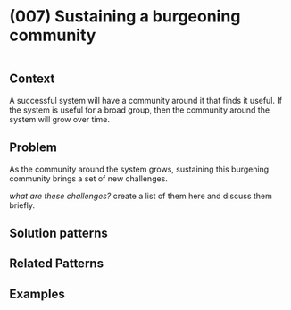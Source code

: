 # (007) Sustaining a burgeoning community

<image>

## Context

A successful system will have a community around it that finds it useful.  If the system is useful for a broad group, then the community around the system will grow over time.

## Problem

As the community around the system grows, sustaining this burgening community brings a set of new challenges.  

_what are these challenges?_ create a list of them here and discuss them briefly.

## Solution patterns

## Related Patterns

## Examples

<links to examples>
